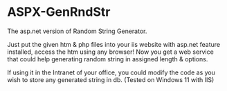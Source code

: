 # ASPX-GenRndStr
The asp.net version of Random String Generator.

Just put the given htm & php files into your iis website with asp.net feature installed, access the htm using any browser! Now you get a web service that could help generating random string in assigned length & options.

If using it in the Intranet of your office, you could modify the code as you wish to store any generated string in db. (Tested on Windows 11 with IIS)
